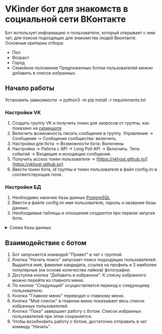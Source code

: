 # VKinder бот для знакомств в социальной сети ВКонтакте
Бот использует информацию о пользователе, который открывает с ним чат, для поиска подходящих для знакомства людей Вконтакте. Основные критерии отбора:
- Пол
- Возраст
- Город
- Семейное положение
Предложенных ботом пользователей можно добавить в список избранных.
## Начало работы
Установить зависимости -> python3 -m pip install -r requirements.txt
### Настройки VK
1. Создать группу VK и получить токен для запросов от группы, как показано на [скриншоте](pics/group_settings_1.png)
2. Включить возможность писать сообщения в группу. Управление -> Сообщения -> Сообщения сообщества: включить.
3. Настройки для бота -> Возможности бота: Включены
4. Настройки -> Работа с API -> Long Poll API -> Включить. Типа событий -> Входящие и исходящие сообщения.
5. Получить access токен пользователя -> [https://vkhost.github.io/](https://vkhost.github.io/)
6. Ввести токен бота, id группы и токен пользователя в файл config.ini в соответствующие поля.
### Настройки БД
1. Необходимо наличие базы данных [PostgreSQL](https://www.postgresql.org/download/)
2. Ввести в файле config.ini имя пользователя, пароль и название базы данных.
3. Необходимые таблицы и отношения создаются при первом запуске бота.
<details><summary>Схема базы данных</summary>

   ![Схема базы данных](pics/db_scheme.png)

</details>

## Взаимодействие с ботом
1. Бот запускается командой "Привет" в чат с группой.
2. Кнопка "Начать поиск" запускает поиск подходящих пользователей. Выдается имя, фамилия кандидата, ссылка на профиль и 3 наиболее популярные (на основе количества лайков) фотографии.
3. Доступна кнопка "Добавить в избранное". К списку избранного можно перейти из главного меню.
4. По кнопке "Следующий" осуществляется переход к следующему пользователю.
5. Кнопка "Главное меню" переводит к главному меню.
6.  Кнопка "Мой список" в главном меню показывает весь список избранных пользователей.
7.  Кнопка "Пока" завершает работу с ботом. Список избранных пользователей при этом сохраняется.
8.  Чтобы возобновить работу с ботом, достаточно отправить в чат команду "Начать".